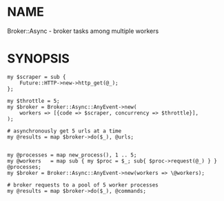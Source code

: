 # NAME

Broker::Async - broker tasks among multiple workers

# SYNOPSIS
    my $scraper = sub {
        Future::HTTP->new->http_get(@_);
    };

    my $throttle = 5;
    my $broker = Broker::Async::AnyEvent->new(
        workers => [{code => $scraper, concurrency => $throttle}],
    );

    # asynchronously get 5 urls at a time
    my @results = map $broker->do($_), @urls;


    my @processes = map new_process(), 1 .. 5;
    my @workers   = map sub { my $proc = $_; sub{ $proc->request(@_) } } @processes;
    my $broker = Broker::Async::AnyEvent->new(workers => \@workers);

    # broker requests to a pool of 5 worker processes
    my @results = map $broker->do($_), @commands;
    
